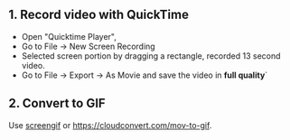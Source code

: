 ## 1. Record video with QuickTime
* Open "Quicktime Player", 
* Go to File -> New Screen Recording
* Selected screen portion by dragging a rectangle, recorded 13 second video. 
* Go to File -> Export -> As Movie and save the video in **full quality**` 
  
## 2. Convert to GIF
Use [screengif](https://github.com/dergachev/screengif) or https://cloudconvert.com/mov-to-gif.
